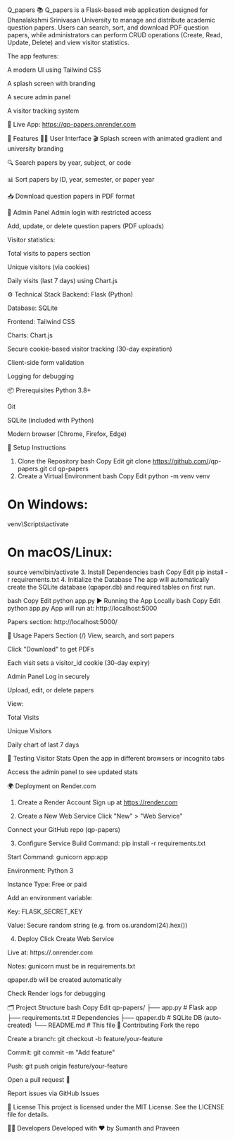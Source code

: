 Q_papers 📚
Q_papers is a Flask-based web application designed for Dhanalakshmi Srinivasan University to manage and distribute academic question papers. Users can search, sort, and download PDF question papers, while administrators can perform CRUD operations (Create, Read, Update, Delete) and view visitor statistics.

The app features:

A modern UI using Tailwind CSS

A splash screen with branding

A secure admin panel

A visitor tracking system

🔗 Live App: https://qp-papers.onrender.com

🚀 Features
👨‍🎓 User Interface
🎬 Splash screen with animated gradient and university branding

🔍 Search papers by year, subject, or code

📊 Sort papers by ID, year, semester, or paper year

📥 Download question papers in PDF format

🔐 Admin Panel
Admin login with restricted access

Add, update, or delete question papers (PDF uploads)

Visitor statistics:

Total visits to papers section

Unique visitors (via cookies)

Daily visits (last 7 days) using Chart.js

⚙️ Technical Stack
Backend: Flask (Python)

Database: SQLite

Frontend: Tailwind CSS

Charts: Chart.js

Secure cookie-based visitor tracking (30-day expiration)

Client-side form validation

Logging for debugging

📦 Prerequisites
Python 3.8+

Git

SQLite (included with Python)

Modern browser (Chrome, Firefox, Edge)

🧰 Setup Instructions
1. Clone the Repository
bash
Copy
Edit
git clone https://github.com/<your-username>/qp-papers.git
cd qp-papers
2. Create a Virtual Environment
bash
Copy
Edit
python -m venv venv
# On Windows:
venv\Scripts\activate
# On macOS/Linux:
source venv/bin/activate
3. Install Dependencies
bash
Copy
Edit
pip install -r requirements.txt
4. Initialize the Database
The app will automatically create the SQLite database (qpaper.db) and required tables on first run.

bash
Copy
Edit
python app.py
▶️ Running the App Locally
bash
Copy
Edit
python app.py
App will run at: http://localhost:5000

Papers section: http://localhost:5000/

📂 Usage
Papers Section (/)
View, search, and sort papers

Click "Download" to get PDFs

Each visit sets a visitor_id cookie (30-day expiry)

Admin Panel
Log in securely

Upload, edit, or delete papers

View:

Total Visits

Unique Visitors

Daily chart of last 7 days

🧪 Testing Visitor Stats
Open the app in different browsers or incognito tabs

Access the admin panel to see updated stats

🌍 Deployment on Render.com
1. Create a Render Account
Sign up at https://render.com

2. Create a New Web Service
Click "New" > "Web Service"

Connect your GitHub repo (qp-papers)

3. Configure Service
Build Command: pip install -r requirements.txt

Start Command: gunicorn app:app

Environment: Python 3

Instance Type: Free or paid

Add an environment variable:

Key: FLASK_SECRET_KEY

Value: Secure random string (e.g. from os.urandom(24).hex())

4. Deploy
Click Create Web Service

Live at: https://<your-app-name>.onrender.com

Notes:
gunicorn must be in requirements.txt

qpaper.db will be created automatically

Check Render logs for debugging

🗂 Project Structure
bash
Copy
Edit
qp-papers/
├── app.py              # Flask app
├── requirements.txt    # Dependencies
├── qpaper.db           # SQLite DB (auto-created)
└── README.md           # This file
🤝 Contributing
Fork the repo

Create a branch: git checkout -b feature/your-feature

Commit: git commit -m "Add feature"

Push: git push origin feature/your-feature

Open a pull request 🚀

Report issues via GitHub Issues

📜 License
This project is licensed under the MIT License.
See the LICENSE file for details.

👨‍💻 Developers
Developed with ❤️ by Sumanth and Praveen
